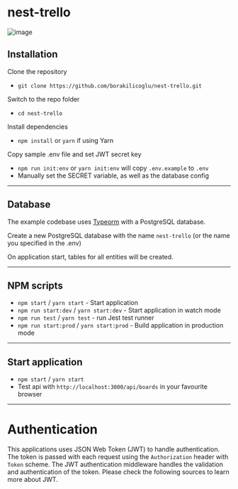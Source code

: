 # nest-trello

![image](https://nestjs.com/img/nest-og.png)

## Installation

Clone the repository

- `git clone https://github.com/borakilicoglu/nest-trello.git`

Switch to the repo folder

- `cd nest-trello`

Install dependencies

- `npm install` or `yarn` if using Yarn

Copy sample .env file and set JWT secret key

- `npm run init:env` or `yarn init:env` will copy `.env.example` to `.env`
- Manually set the SECRET variable, as well as the database config

---

## Database

The example codebase uses [Typeorm](http://typeorm.io/) with a PostgreSQL database.

Create a new PostgreSQL database with the name `nest-trello` (or the name you specified in the .env)

On application start, tables for all entities will be created.

---

## NPM scripts

- `npm start` / `yarn start` - Start application
- `npm run start:dev` / `yarn start:dev` - Start application in watch mode
- `npm run test` / `yarn test` - run Jest test runner
- `npm run start:prod` / `yarn start:prod` - Build application in production mode

---

## Start application

- `npm start` / `yarn start`
- Test api with `http://localhost:3000/api/boards` in your favourite browser

---

# Authentication

This applications uses JSON Web Token (JWT) to handle authentication. The token is passed with each request using the `Authorization` header with `Token` scheme. The JWT authentication middleware handles the validation and authentication of the token. Please check the following sources to learn more about JWT.
